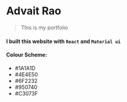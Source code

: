 # Advait Rao

> This is my portfolio

#### I built this website with `React` and `Material ui`

#### Colour Scheme:

-   #1A1A1D
-   #4E4E50
-   #6F2232
-   #950740
-   #C3073F
